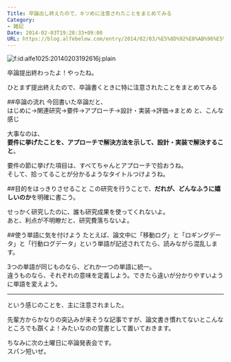 ```yaml
---
Title: 卒論出し終えたので、キツめに注意されたことをまとめてみる
Category:
- 雑記
Date: 2014-02-03T19:28:33+09:00
URL: https://blog.alfebelow.com/entry/2014/02/03/%E5%8D%92%E8%AB%96%E5%87%BA%E3%81%97%E7%B5%82%E3%81%88%E3%81%9F%E3%81%AE%E3%81%A7%E3%80%81%E3%82%AD%E3%83%84%E3%82%81%E3%81%AB%E6%B3%A8%E6%84%8F%E3%81%95%E3%82%8C%E3%81%9F%E3%81%93%E3%81%A8%E3%82%92%E3%81%BE
---
```


<p><span itemscope itemtype="http://schema.org/Photograph"><img src="http://cdn-ak.f.st-hatena.com/images/fotolife/a/alfe1025/20140203/20140203192616.jpg" alt="f:id:alfe1025:20140203192616j:plain" title="f:id:alfe1025:20140203192616j:plain" class="hatena-fotolife" itemprop="image"></span></p>


卒論提出終わったよ！やったね。

ひとまず提出終えたので、卒論書くときに特に注意されたことをまとめてみる



<!-- more -->



##卒論の流れ
今回書いた卒論だと、  
はじめに→関連研究→要件→アプローチ→設計・実装→評価→まとめ
と、こんな感じ

大事なのは、  
**要件に挙げたことを、アプローチで解決方法を示して、設計・実装で解決すること**。

要件の節に挙げた項目は、すべてちゃんとアプローチで拾おうね。  
そして、拾ってることが分かるようなタイトルつけようね。

##目的をはっきりさせること
この研究を行うことで、**だれが、どんなふうに嬉しいのか**を明確に書こう。

せっかく研究したのに、誰も研究成果を使ってくれないよ。  
あと、利点が不明瞭だと、研究費落ちないよ。

##使う単語に気を付けよう
たとえば、論文中に「移動ログ」と「ロギングデータ」と「行動ログデータ」という単語が記述されてたら、読みながら混乱します。

3つの単語が同じものなら、どれか一つの単語に統一。  
違うものなら、それぞれの意味を定義しよう。できたら違いが分かりやすいように単語を変えよう。


----------
という感じのことを、主に注意されました。

先輩方からかなりの突込みが来そうな記事ですが、論文書き慣れてないとこんなところでも躓くよ！みたいなのの覚書として置いておきます。



ちなみに次の土曜日に卒論発表会です。  
スパン短いぜ。
